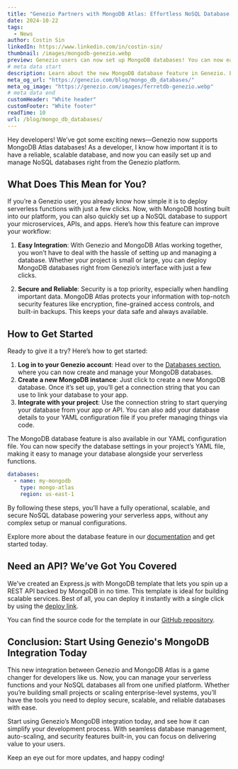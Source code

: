 ```yaml
---
title: "Genezio Partners with MongoDB Atlas: Effortless NoSQL Database Creation"
date: 2024-10-22
tags:
  - News
author: Costin Sin
linkedIn: https://www.linkedin.com/in/costin-sin/
thumbnail: /images/mongodb-genezio.webp
preview: Genezio users can now set up MongoDB databases! You can now easily manage your MongoDB databases alongside your serverless functions. Learn how to deploy scalable, secure NoSQL databases effortlessly!
# meta data start
description: Learn about the new MongoDB database feature in Genezio. Easily set up and manage MongoDB databases alongside your serverless functions.
meta_og_url: "https://genezio.com/blog/mongo_db_databases/"
meta_og_image: "https://genezio.com/images/ferretdb-genezio.webp"
# meta data end
customHeader: "White header"
customFooter: "White footer"
readTime: 10
url: /blog/mongo_db_databases/
---
```


Hey developers! We’ve got some exciting news—Genezio now supports MongoDB Atlas databases! As a developer, I know how important it is to have a reliable, scalable database, and now you can easily set up and manage NoSQL databases right from the Genezio platform.

## What Does This Mean for You?

If you’re a Genezio user, you already know how simple it is to deploy serverless functions with just a few clicks. Now, with MongoDB hosting built into our platform, you can also quickly set up a NoSQL database to support your microservices, APIs, and apps. Here’s how this feature can improve your workflow:

1. **Easy Integration**: With Genezio and MongoDB Atlas working together, you won’t have to deal with the hassle of setting up and managing a database. Whether your project is small or large, you can deploy MongoDB databases right from Genezio’s interface with just a few clicks.

2. **Secure and Reliable**: Security is a top priority, especially when handling important data. MongoDB Atlas protects your information with top-notch security features like encryption, fine-grained access controls, and built-in backups. This keeps your data safe and always available.

## How to Get Started

Ready to give it a try? Here’s how to get started:

1. **Log in to your Genezio account**: Head over to the [Databases section](https://app.genez.io/databases?utm_source=genezio&utm_medium=blog&utm_campaign=mongodb), where you can now create and manage your MongoDB databases.
2. **Create a new MongoDB instance**: Just click to create a new MongoDB database. Once it’s set up, you’ll get a connection string that you can use to link your database to your app.
3. **Integrate with your project**: Use the connection string to start querying your database from your app or API. You can also add your database details to your YAML configuration file if you prefer managing things via code.

The MongoDB database feature is also available in our YAML configuration file. You can now specify the database settings in your project’s YAML file, making it easy to manage your database alongside your serverless functions.

```yaml
databases:
  - name: my-mongodb
    type: mongo-atlas
    region: us-east-1
```

By following these steps, you’ll have a fully operational, scalable, and secure NoSQL database powering your serverless apps, without any complex setup or manual configurations.

Explore more about the database feature in our [documentation](https://genezio.com/docs/features/databases/) and get started today.

## Need an API? We’ve Got You Covered

We’ve created an Express.js with MongoDB template that lets you spin up a REST API backed by MongoDB in no time. This template is ideal for building scalable services. Best of all, you can deploy it instantly with a single click by using the [deploy link](https://app.genez.io/start/deploy?repository=https://github.com/Genez-io/express-mongo-starter&utm_source=genezio&utm_medium=blog&utm_campaign=mongodb).

You can find the source code for the template in our [GitHub repository](https://github.com/Genez-io/express-mongo-starter).

## Conclusion: Start Using Genezio's MongoDB Integration Today

This new integration between Genezio and MongoDB Atlas is a game changer for developers like us. Now, you can manage your serverless functions and your NoSQL databases all from one unified platform. Whether you’re building small projects or scaling enterprise-level systems, you’ll have the tools you need to deploy secure, scalable, and reliable databases with ease.

Start using Genezio’s MongoDB integration today, and see how it can simplify your development process. With seamless database management, auto-scaling, and security features built-in, you can focus on delivering value to your users.

Keep an eye out for more updates, and happy coding!
